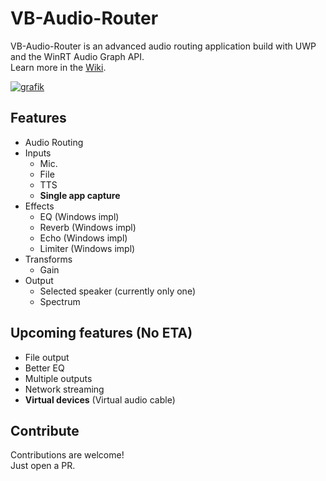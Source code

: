 # VB-Audio-Router
VB-Audio-Router is an advanced audio routing application build with UWP and the WinRT Audio Graph API.   
Learn more in the [Wiki](https://github.com/ShortDevelopment/VB-Audio-Rooter/wiki).   

[![grafik](https://img.shields.io/static/v1?label=Microsoft%20Store&message=Download&color=0078D6&style=for-the-badge&logo=microsoft)](https://www.microsoft.com/store/apps/9P2XZ0G2C9PD)

## Features
 - Audio Routing
 - Inputs
   - Mic.
   - File
   - TTS
   - **Single app capture**
 - Effects
   - EQ (Windows impl)
   - Reverb (Windows impl)
   - Echo (Windows impl)
   - Limiter (Windows impl)
 - Transforms
   - Gain
 - Output
   - Selected speaker (currently only one)
   - Spectrum
 
## Upcoming features (No ETA)
 - File output
 - Better EQ
 - Multiple outputs
 - Network streaming
 - **Virtual devices** (Virtual audio cable)

## Contribute
Contributions are welcome!   
Just open a PR.
